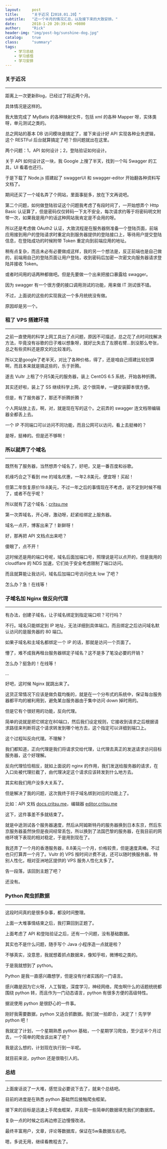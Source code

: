 ```yaml
---
layout:     post
title:      "关于近况【2018.01.20】"
subtitle:   "近一个半月的情况汇总，以及接下来的大致安排。"
date:       2018-1-20 20:39:45 +0800
author:     "Rick"
header-img: "img/post-bg/sunshine-dog.jpg"
catalog:    true
class:      "summary"
tags:
    - 学习总结
    - 学习感悟
    - 学习安排
---
```


### 关于近况
***

距离上一次更新Blog，已经过了将近两个月。

具体情况是这样的。

我大致完成了 MyBatis 的各种映射文件，包括 xml 的各种 Mapper 呀，实体类呀，单元测试之类的。

总之网站的基本 DB 访问模块是搞定了，接下来设计好 API 实现各种业务逻辑，这个 RESTFul 后台就算搞定了吧？但问题就出在这里。

两个问题：1，API 如何设计；2，登陆验证如何设计。

关于 API 如何设计这一块，我 Google 上搜了半天，找到一个叫 Swagger 的工具，UI 看着也还行。

于是下载了 Node.js 搭建起了 swaggerUI 和 swagger-editor 开始翻各种资料写文档了。

期间还买了一个域名弄了个网站，里面事挺多，放在下文再说吧。

第二个问题，如何做登陆验证这个问题我考虑了有段时间了，一开始想弄个 Http Basic 认证算了，但是密码仅仅转码一下太不安全，每次请求约等于将密码明文附带一次，如果我是用户的话这种网站我肯定是不会用的呀。

所以还是考虑做 OAuth2 认证，大致流程是在服务器侧准备一个登陆页面，前端应用接到用户的登陆请求时重定向到服务器提供的登陆接口上，等待用户提交登陆信息，在登陆成功的时候附带 Token 重定向到前端应用的地址。

稍有点复杂，而且未必有必要做成这样，我的另一个想法是，反正前端也是自己做的，前端用自己的登陆页面让用户登陆，收到密码后加密一次密文向服务器请求登陆并接收 Token。

或者时间用的话两种都做吧。但是先要做一个出来把接口暴露给 swagger。

因为 swagger 有一个很方便的接口调用测试的功能，用来做 IT 测试很不错。

不过，上面说的这些的实现我这一个多月统统没有做。

原因却是另一个。

### 租了 VPS 搭建环境
***

之前一直使用的科学上网工具出了点问题，原因不可描述，总之花了点时间找解决方法，毕竟没有谷歌的日子难以想象呀，就好比失去了左膀右臂...到没那么夸张，总之有些资料还是原文的比较准的。

所以又是google了老半天，对比了各种价格，得了，还是咱自己搭建比较划算啊，而且本来就是搞这些的，乐于折腾。

遂去 Vultr 上租了个月5美元的服务器，装上 CentOS 6.5 系统，开始各种折腾。

其实还好啦，装上了 SS 继续科学上网，这个很简单，一键安装脚本很方便。

但是，有了服务器了，那还不折腾折腾？

个人网站放上去，啊，对，就是现在写的这个。之前弄的 swagger 连文档带编辑器全都丢上去。

一个 IP 不同端口可以访问不同功能，而且公网可以访问，看上去挺棒的？

是呀，挺棒的。但是还不够啊！

### 所以就弄了个域名
***

既然有了服务器，当然想弄个域名了，好吧，又是一番百度和谷歌。

机缘巧合之下看到 me 的域名优惠，一年2.8美元，便宜呀！买起！

但第二年恢复原价19.8美元，不过一年之后的事情现在不考虑，说不定到时候不租了，或者不在乎呢？

所以就有了这个域名：[critsu.me](critsu.me)

第一次弄域名，开心呀，激动呀，赶紧给绑定上服务器。

域名一点开，博客出来了！新鲜呀！

好，那再把 API 文档点出来吧？

傻眼了，点不开！

这时候还是用的端口号呢，域名后面加端口号，照理说是可以点开的，但是我用的 cloudflare 的 NDS 加速，它们处于安全考虑限制了端口访问。

而且就算能让我访问，域名后加端口号访问也太 low 了吧？

怎么办？急！在线等！

### 子域名加 Nginx 做反向代理
***

有办法，创建子域名，让子域名绑定到指定端口呗？可行吗？

不行。域名只能绑定到 IP 地址，无法详细到具体端口。而且绑定之后访问域名默认访问的是服务器的 80 端口。

如果子域名和主域名都绑定一个 IP 的话，那就是访问一个页面了。

懵了，难不成我再租台服务器绑定子域名？这不是多了笔没必要的开销？

怎么办？挺急的！在线等！

...

好吧，这时候 Nginx 就跳出来了。

这货正常情况下应该是做负载均衡的，就是在一个分布式的系统中，保证每台服务器都平均的被利用到，避免某台服务器由于集中访问 down 掉时用的。

但是它有个很好用的功能，反向代理。

简单的说就是把它绑定在80端口，然后我们设定规则，它接收到请求之后根据请求路径来判断将这个请求转发到哪个地方去，这个指定可以详细到端口上。

这个过程叫反向代理。不理解？

我们都知道，正向代理是我们将请求交给代理，让代理去真正的发送请求访问目标服务器，这个好理解。

反向代理恰恰相反，就如上面说的 nginx 的作用，我们发送给服务器的请求，在入口处被代理拦截了，由代理决定这个请求应该转发到什么地方去。

其实和我们用户没多大关系了。

但是解决了我的问题，这次我终于将子域名绑到对应的功能上了。

比如：API 文档 [docs.critsu.me](docs.critsu.me)，编辑器 [editor.critsu.me](editor.critsu.me)

这下，这件事差不多就结束了。

就是中途测试各个服务器速度，然后从阿姆斯特丹的服务器换到日本东京，然后东京服务器虽然快但是夜间经常丢包，所以换到了法国巴黎的服务器，在我目前的网络环境下表现的相对稳定，于是用到现在了。

我还弄了一个月的香港服务器，8.8美元一个月，价格较贵，但是速度真棒。不过也只打算弄一个月了。Vultr 的 VPS 按时间计费不说，还可以随时换服务器，特别人性化，相对亚洲地区提供的 VPS 服务人性化太多了。

告一段落，该回到主题了吧？

还没有。

### Python 爬虫抓数据
***

这段时间真的是很多杂事，都没时间整理。

上面一大堆事情结束之后，我打算回到正题了。

上面考虑了 API 和登陆验证之后，还有一个问题，没有基础数据。

其实也不是什么问题，随手写个 Java 小程序造一点就是啦？

不够真实，没意思，我就想着抓点数据来，像知乎啦，微博啦之类的。

于是我就想到了 python。

Python 是我一直感兴趣想学，但是没有付诸实践的一门语言。

感兴趣是因为它火呀，人工智能，深度学习，神经网络，爬虫啊什么的话题统统都围绕 python 转，而且作为一门动态语言，python 有很多方便的高级特性。

据说使用 python 是很舒心的一件事。

刚好我需要数据，python 又适合抓数据。我们就一拍即合，决定了！先学学 python 吧！

我就定了计划，一个星期熟悉 python 基础，一个星期学习爬虫，至少这半个月过去，一个简单的爬虫该出来了吧？

我是这么想的，计划现在执行到一半呢。

就目前来说，python 还是很吸引人的。

### 总结
***

上面废话说了一大堆，感觉没必要说下去了，就来个总结吧。

目前的进度是在熟悉 python 基础然后接触爬虫框架。

接下来的目标是迅速上手爬虫框架，并且爬一些简单的数据填充我们的数据库。

复杂一点的时候之后再边修正边慢慢改进。

最终丰富用户，文章，评论等数据库，保证在5w条数据左右吧。

嗯，多说无用，继续看教程去了。


